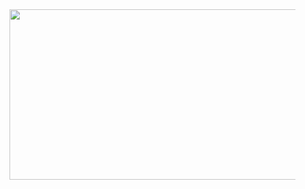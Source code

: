 <a href="https://www.gitanimals.org/en_US?utm_medium=image&utm_source=thobiasvicente&utm_content=farm">
<img
  src="https://render.gitanimals.org/farms/thobiasvicente"
  width="600"
  height="300"
/>
</a>
